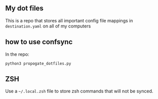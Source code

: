 ## My dot files

This is a repo that stores all important config file mappings in `destination.yaml` on all of my computers

## how to use confsync

In the repo:

```
python3 propogate_dotfiles.py
```

## ZSH

Use a `~/.local.zsh` file to store zsh commands that will not be synced.
